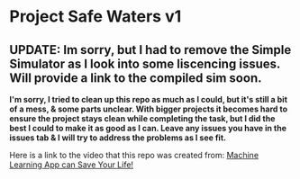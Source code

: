 # Project Safe Waters v1

## UPDATE: Im sorry, but I had to remove the Simple Simulator as I look into some liscencing issues. Will provide a link to the compiled sim soon.

**I'm sorry, I tried to clean up this repo as much as I could, but it's still a bit of a mess, & some parts unclear. With bigger projects it becomes hard to ensure the project stays clean while completing the task, but I did the best I could to make it as good as I can. Leave any issues you have in the issues tab & I will try to address the problems as I see fit.**

Here is a link to the video that this repo was created from: [Machine Learning App can Save Your Life!](https://www.youtube.com/watch?v=E-uk9DtcOS8)